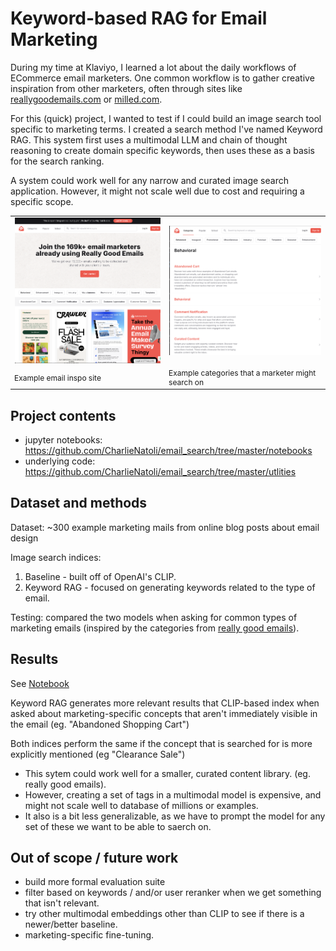 # Keyword-based RAG for Email Marketing

During my time at Klaviyo, I learned a lot about the daily workflows of ECommerce email marketers. One common workflow is to gather creative inspiration from other marketers, often through sites like [reallygoodemails.com](https://reallygoodemails.com]) or [milled.com](milled.com).
    
For this (quick) project, I wanted to test if I could build an image search tool specific to marketing terms. I created a search method I've named Keyword RAG. This system first uses a multimodal LLM and chain of thought reasoning to create domain specific keywords, then uses these as a basis for the search ranking. 

A system could work well for any narrow and curated image search application. However, it might not scale well due to cost and requiring a specific scope. 


<table> 
    <tbody>
        <tr>    
            <td> <img src="https://github.com/CharlieNatoli/email_search/blob/master/assets/rge_homepage.png" alt="drawing"  /> </td>
            <td><img src="https://github.com/CharlieNatoli/email_search/blob/master/assets/rge_categories.png" alt="drawing"/> </td>
        </tr>
        <tr style="font-size:12px;">
            <td>Example email inspo site</td>
            <td>Example categories that a marketer might search on</td>
        </tr>
    </tbody>
</table>
 

## Project contents 

* jupyter notebooks: https://github.com/CharlieNatoli/email_search/tree/master/notebooks
* underlying code: https://github.com/CharlieNatoli/email_search/tree/master/utlities
 
## Dataset and methods

Dataset: ~300 example marketing mails from online blog posts about email design

Image search indices:
1. Baseline - built off of OpenAI's CLIP.
2. Keyword RAG - focused on generating keywords related to the type of email. 

Testing: compared the two models when asking for common types of marketing emails (inspired by the categories from [really good emails](https://reallygoodemails.com/categories])).

## Results 

See [Notebook](https://github.com/CharlieNatoli/email_search/blob/master/notebooks/Results.ipynb)

Keyword RAG generates more relevant results that CLIP-based index when asked about marketing-specific concepts that aren't immediately visible in the email (eg. "Abandoned Shopping Cart")

Both indices perform the same if the concept that is searched for is more explicitly mentioned (eg "Clearance Sale") 

- This sytem could work well for a smaller, curated content library. (eg. really good emails). 
- However, creating a set of tags in a multimodal model is expensive, and might not scale well to database of millions or examples. 
- It also is a bit less generalizable, as we have to prompt the model for any set of these we want to be able to saerch on. 


## Out of scope / future work 

- build more formal evaluation suite
- filter based on keywords / and/or user reranker when we get something that isn't relevant.  
- try other multimodal embeddings other than CLIP to see if there is a newer/better baseline. 
- marketing-specific fine-tuning. 
